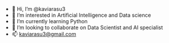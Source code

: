 - 👋 Hi, I’m @kaviarasu3
- 👀 I’m interested in Artificial Intelligence and Data science
- 🌱 I’m currently learning Python
- 💞️ I’m looking to collaborate on Data Scientist and AI specialist
- 📫 kaviarasu3@gmail.com

<!---
kaviarasu3/kaviarasu3 is a ✨ special ✨ repository because its `README.md` (this file) appears on your GitHub profile.
You can click the Preview link to take a look at your changes.
--->
